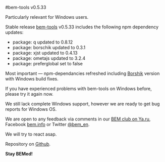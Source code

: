 #bem-tools v0.5.33

Particularly relevant for Windows users.

Stable release [bem-tools](https://en.bem.info/tools/bem/bem-tools/) v0.5.33 includes the following npm dependency updates:

* package: q updated to 0.8.12
* package: borschik updated to 0.3.1
* package: xjst updated to 0.4.13
* package: ometajs updated to 3.2.4
* package: preferglobal set to false

Most important — npm-dependancies refreshed including [Borshik](https://en.bem.info/tools/optimizers/borschik/) version with Windows build fixes.

If you have experienced problems with bem-tools on Windows before, please try it again now.

We still lack complete Windows support, however we are ready to get bug reports for Windows OS.

We are open to any feedback via comments in our [BEM club on Ya.ru](http://clubs.ya.ru/bem/), Facebook [bem.info](https://www.facebook.com/groups/bem.info/) or Twitter [@bem_en](https://twitter.com/bem_en).

We will try to react asap.

Repository on [Github](https://github.com/bem/bem-tools/).

**Stay BEMed!**
